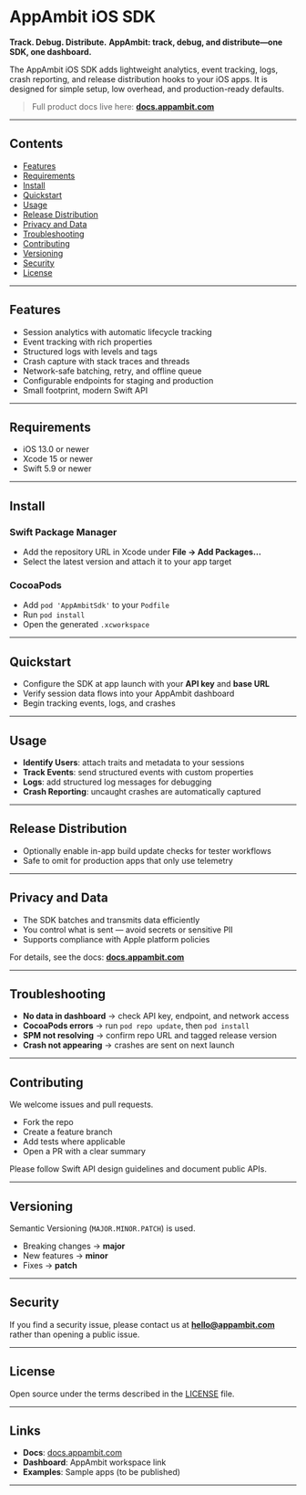 # AppAmbit iOS SDK

**Track. Debug. Distribute.**
**AppAmbit: track, debug, and distribute—one SDK, one dashboard.**

The AppAmbit iOS SDK adds lightweight analytics, event tracking, logs, crash reporting, and release distribution hooks to your iOS apps. It is designed for simple setup, low overhead, and production-ready defaults.

> Full product docs live here: **[docs.appambit.com](https://docs.appambit.com)**

---

## Contents

* [Features](#features)
* [Requirements](#requirements)
* [Install](#install)
* [Quickstart](#quickstart)
* [Usage](#usage)
* [Release Distribution](#release-distribution)
* [Privacy and Data](#privacy-and-data)
* [Troubleshooting](#troubleshooting)
* [Contributing](#contributing)
* [Versioning](#versioning)
* [Security](#security)
* [License](#license)

---

## Features

* Session analytics with automatic lifecycle tracking
* Event tracking with rich properties
* Structured logs with levels and tags
* Crash capture with stack traces and threads
* Network-safe batching, retry, and offline queue
* Configurable endpoints for staging and production
* Small footprint, modern Swift API

---

## Requirements

* iOS 13.0 or newer
* Xcode 15 or newer
* Swift 5.9 or newer

---

## Install

### Swift Package Manager

* Add the repository URL in Xcode under **File → Add Packages…**
* Select the latest version and attach it to your app target

### CocoaPods

* Add `pod 'AppAmbitSdk'` to your `Podfile`
* Run `pod install`
* Open the generated `.xcworkspace`

---

## Quickstart

* Configure the SDK at app launch with your **API key** and **base URL**
* Verify session data flows into your AppAmbit dashboard
* Begin tracking events, logs, and crashes

---

## Usage

* **Identify Users**: attach traits and metadata to your sessions
* **Track Events**: send structured events with custom properties
* **Logs**: add structured log messages for debugging
* **Crash Reporting**: uncaught crashes are automatically captured

---

## Release Distribution

* Optionally enable in-app build update checks for tester workflows
* Safe to omit for production apps that only use telemetry

---

## Privacy and Data

* The SDK batches and transmits data efficiently
* You control what is sent — avoid secrets or sensitive PII
* Supports compliance with Apple platform policies

For details, see the docs: **[docs.appambit.com](https://docs.appambit.com)**

---

## Troubleshooting

* **No data in dashboard** → check API key, endpoint, and network access
* **CocoaPods errors** → run `pod repo update`, then `pod install`
* **SPM not resolving** → confirm repo URL and tagged release version
* **Crash not appearing** → crashes are sent on next launch

---

## Contributing

We welcome issues and pull requests.

* Fork the repo
* Create a feature branch
* Add tests where applicable
* Open a PR with a clear summary

Please follow Swift API design guidelines and document public APIs.

---

## Versioning

Semantic Versioning (`MAJOR.MINOR.PATCH`) is used.

* Breaking changes → **major**
* New features → **minor**
* Fixes → **patch**

---

## Security

If you find a security issue, please contact us at **[hello@appambit.com](mailto:hello@appambit.com)** rather than opening a public issue.

---

## License

Open source under the terms described in the [LICENSE](./LICENSE) file.

---

## Links

* **Docs**: [docs.appambit.com](https://docs.appambit.com)
* **Dashboard**: AppAmbit workspace link
* **Examples**: Sample apps (to be published)

---

